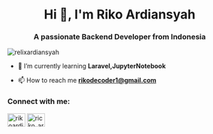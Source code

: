 <h1 align="center">Hi 👋, I'm Riko Ardiansyah</h1>
<h3 align="center">A passionate Backend Developer from Indonesia</h3>

<p align="left"> <img src="https://komarev.com/ghpvc/?username=relixardiansyah&label=Profile%20views&color=0e75b6&style=flat" alt="relixardiansyah" /> </p>

- 🌱 I’m currently learning **Laravel,JupyterNotebook**

- 📫 How to reach me **rikodecoder1@gmail.com**

<h3 align="left">Connect with me:</h3>
<p align="left">
<a href="https://linkedin.com/in/rikoardiansyah" target="blank"><img align="center" src="https://raw.githubusercontent.com/rahuldkjain/github-profile-readme-generator/master/src/images/icons/Social/linked-in-alt.svg" alt="rikoardiansyah" height="30" width="40" /></a>
<a href="https://instagram.com/ricko_ard1" target="blank"><img align="center" src="https://raw.githubusercontent.com/rahuldkjain/github-profile-readme-generator/master/src/images/icons/Social/instagram.svg" alt="ricko_ard1" height="30" width="40" /></a>
</p>
